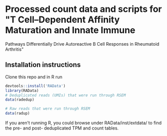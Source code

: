 # Processed count data and scripts for "T Cell–Dependent Affinity Maturation and Innate Immune
Pathways Differentially Drive Autoreactive B Cell Responses in
Rheumatoid Arthritis"

## Installation instructions
Clone this repo and in R run

```r
devtools::install('RAData')
library(RAData)
# Deduplicated reads (UMIs) that were run through RSEM
data(radedup)

# Raw reads that were run through RSEM
data(radup)
```

If you aren't running R, you could browse under
RAData/inst/extdata/ to find the pre- and post- deduplicated TPM and count tables.